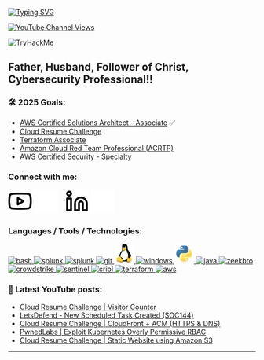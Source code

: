 [![Typing SVG](https://readme-typing-svg.herokuapp.com?font=Fira+Code&duration=2500&pause=10&color=5CB801&multiline=true&width=435&height=70&lines=%24+whoami;+Micah+AKA+Micahs0Day)](https://git.io/typing-svg)

[![YouTube Channel Views](https://img.shields.io/youtube/channel/views/UCt7QSmzD_IVaLFs53vyykeA?style=social)][youtube] <br>

<img src="https://tryhackme-badges.s3.amazonaws.com/M0dChild.png" alt="TryHackMe">

## Father, Husband, Follower of Christ, Cybersecurity Professional!!

### 🛠 2025 Goals:
 * [AWS Certified Solutions Architect - Associate](https://aws.amazon.com/certification/certified-solutions-architect-associate/?ch=sec&sec=rmg&d=1) ✅
 * [Cloud Resume Challenge](https://cloudresumechallenge.dev/docs/the-challenge/aws/)
 * [Terraform Associate](https://developer.hashicorp.com/terraform/tutorials/certification-003/associate-study-003)
 * [Amazon Cloud Red Team Professional (ACRTP)](https://bootcamps.pwnedlabs.io/acrtp-bootcamp)
 * [AWS Certified Security - Specialty](https://aws.amazon.com/certification/certified-security-specialty/)

### Connect with me:

[![website](./img/youtube-light.svg)](https://www.youtube.com/c/Micahs0day#gh-light-mode-only)
[![website](./img/youtube-dark.svg)](https://www.youtube.com/c/Micahs0day#gh-dark-mode-only)
&nbsp;&nbsp;
[![website](./img/linkedin-light.svg)](https://www.linkedin.com/in/micah-funderburk#gh-light-mode-only)
[![website](./img/linkedin-dark.svg)](https://www.linkedin.com/in/micah-funderburk#gh-dark-mode-only)

### Languages / Tools / Technologies:

<a href="https://www.gnu.org/software/bash/" target="_blank" rel="noreferrer"> <img src="https://www.vectorlogo.zone/logos/gnu_bash/gnu_bash-icon.svg" alt="bash" width="40" height="40"/> </a> 
<a href="https://www.splunk.com/" target="_blank" rel="noreferrer"> <img src="https://www.splunk.com/content/dam/splunk2/images/2020-splunk-planet.svg" alt="splunk" width="40" height="40"/> </a> 
<a href="https://www.microfocus.com/en-us/cyberres/secops" target="_blank" rel="noreferrer"> <img src="https://assets-global.website-files.com/5bc662b786ecfc12c8d29e0b/5de2ddd159d27b11ed2353af_partner-arcsight-800x275.png" alt="splunk" width="80" height="40"/> </a> 
<a href="https://git-scm.com/" target="_blank" rel="noreferrer"> <img src="https://www.vectorlogo.zone/logos/git-scm/git-scm-icon.svg" alt="git" width="40" height="40"/> </a> 
<a href="https://www.linux.org/" target="_blank" rel="noreferrer"> <img src="https://raw.githubusercontent.com/devicons/devicon/master/icons/linux/linux-original.svg" alt="linux" width="40" height="40"/> </a> 
<a href="https://www.microsoft.com/en-us/windows/?r=1" target="_blank" rel="noreferrer"> <img src="https://upload.wikimedia.org/wikipedia/commons/thumb/5/5f/Windows_logo_-_2012.svg/1024px-Windows_logo_-_2012.svg.png" alt="windows" width="40" height="40"/> </a> 
<a href="https://www.python.org" target="_blank" rel="noreferrer"> <img src="https://raw.githubusercontent.com/devicons/devicon/master/icons/python/python-original.svg" alt="python" width="40" height="40"/> </a> 
<a href="https://www.java.com/en/" target="_blank" rel="noreferrer"> <img src="https://cdn-icons-png.flaticon.com/512/226/226777.png" alt="java" width="40" height="40"/> </a> 
<a href="https://zeek.org/" target="_blank" rel="noreferrer"> <img src="https://avatars.githubusercontent.com/u/45610741?s=280&v=4" alt="zeekbro" width="40" height="40"/> </a> 
<a href="https://www.crowdstrike.com/" target="_blank" rel="noreferrer"> <img src="https://avatars.githubusercontent.com/u/2446477?s=200&v=4" alt="crowdstrike" width="40" height="40"/> </a> 
<a href="https://learn.microsoft.com/en-us/azure/sentinel/overview" target="_blank" rel="noreferrer"> <img src="https://i.pinimg.com/originals/aa/2d/20/aa2d20591812177bb3a809f2e041d79c.png" alt="sentinel" width="40" height="40"/> </a> 
<a href="https://cribl.io/" target="_blank" rel="noreferrer"> <img src="https://avatars.githubusercontent.com/u/43581942?s=200&v=4" alt="cribl" width="40" height="40"/> </a> 
<a href="https://developer.hashicorp.com/terraform" target="_blank" rel="noreferrer"> <img src="https://ms-devlabs.gallerycdn.vsassets.io/extensions/ms-devlabs/custom-terraform-tasks/0.1.33/1728564320317/Microsoft.VisualStudio.Services.Icons.Default" alt="terraform" width="40" height="40"/> </a> 
<a href="https://aws.amazon.com/" target="_blank" rel="noreferrer"> <img src="https://m.media-amazon.com/images/I/41d17Q83jSL.png" alt="aws" width="40" height="40"/> </a> 

### 🎥 Latest YouTube posts:

<!-- YOUTUBE:START -->
- [Cloud Resume Challenge | Visitor Counter](https://www.youtube.com/watch?v=j6kdtiQb3vM)
- [LetsDefend - New Scheduled Task Created &lpar;SOC144&rpar;](https://www.youtube.com/watch?v=M0s5LBjL0ec)
- [Cloud Resume Challenge | CloudFront + ACM &lpar;HTTPS &amp; DNS&rpar;](https://www.youtube.com/watch?v=xSCi34xuk_M)
- [PwnedLabs | Exploit Kubernetes Overly Permissive RBAC](https://www.youtube.com/watch?v=x7L8AMMrmBw)
- [Cloud Resume Challenge | Static Website using Amazon S3](https://www.youtube.com/watch?v=FT6hHDN5wc8)
<!-- YOUTUBE:END -->

----

[website]: https://micahs0day.github.io/
[youtube]: https://www.youtube.com/c/Micahs0day
[linkedin]: https://www.linkedin.com/in/micah-funderburk/
[post]: https://micahs0day.github.io/Blue_Team_Stuff/
[learning]: files/Learning.md
